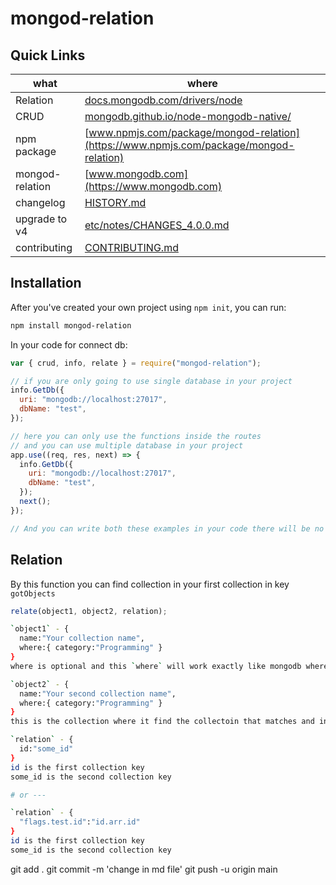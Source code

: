 # mongod-relation

## Quick Links

| what            | where                                                                                                             |
| --------------- | ----------------------------------------------------------------------------------------------------------------- |
| Relation        | [docs.mongodb.com/drivers/node](https://docs.mongodb.com/drivers/node)                                            |
| CRUD            | [mongodb.github.io/node-mongodb-native/](https://mongodb.github.io/node-mongodb-native/)                          |
| npm package     | [www.npmjs.com/package/mongod-relation](https://www.npmjs.com/package/mongod-relation)                            |
| mongod-relation | [www.mongodb.com](https://www.mongodb.com)                                                                        |
| changelog       | [HISTORY.md](https://github.com/mongodb/node-mongodb-native/blob/HEAD/HISTORY.md)                                 |
| upgrade to v4   | [etc/notes/CHANGES_4.0.0.md](https://github.com/mongodb/node-mongodb-native/blob/HEAD/etc/notes/CHANGES_4.0.0.md) |
| contributing    | [CONTRIBUTING.md](https://github.com/mongodb/node-mongodb-native/blob/HEAD/CONTRIBUTING.md)                       |

## Installation

After you've created your own project using `npm init`, you can run:

```bash
npm install mongod-relation
```

In your code for connect db:

```javascript
var { crud, info, relate } = require("mongod-relation");

// if you are only going to use single database in your project
info.GetDb({
  uri: "mongodb://localhost:27017",
  dbName: "test",
});

// here you can only use the functions inside the routes
// and you can use multiple database in your project
app.use((req, res, next) => {
  info.GetDb({
    uri: "mongodb://localhost:27017",
    dbName: "test",
  });
  next();
});

// And you can write both these examples in your code there will be no issue recommend
```

## Relation

By this function you can find collection in your first collection in key `gotObjects`

```javascript
relate(object1, object2, relation);
```

```bash
`object1` - {
  name:"Your collection name",
  where:{ category:"Programming" }
}
where is optional and this `where` will work exactly like mongodb where work in there find function

`object2` - {
  name:"Your second collection name",
  where:{ category:"Programming" }
}
this is the collection where it find the collectoin that matches and insert in object1.

`relation` - {
  id:"some_id"
}
id is the first collection key
some_id is the second collection key

# or ---

`relation` - {
  "flags.test.id":"id.arr.id"
}
id is the first collection key
some_id is the second collection key
```

git add .
git commit -m 'change in md file'
git push -u origin main
